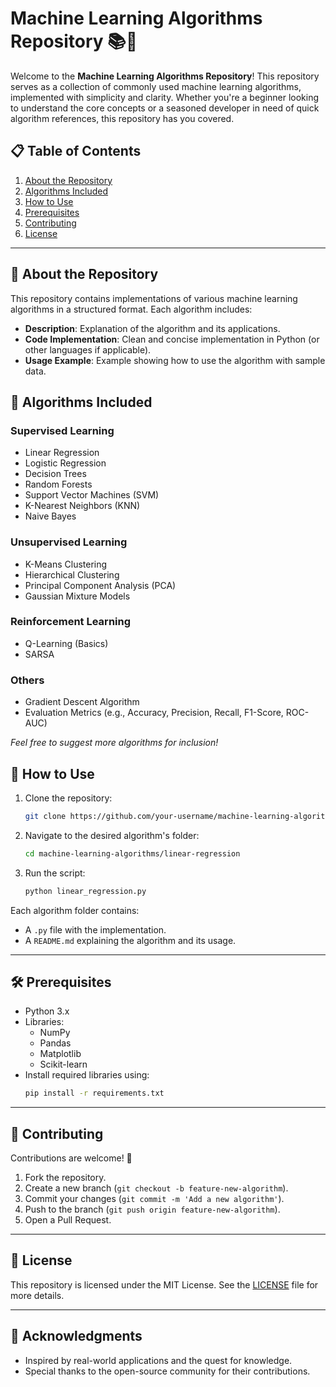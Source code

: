 

# Machine Learning Algorithms Repository 📚🤖

Welcome to the **Machine Learning Algorithms Repository**! This repository serves as a collection of commonly used machine learning algorithms, implemented with simplicity and clarity. Whether you're a beginner looking to understand the core concepts or a seasoned developer in need of quick algorithm references, this repository has you covered.


## 📋 **Table of Contents**

1. [About the Repository](#about-the-repository)
2. [Algorithms Included](#algorithms-included)
3. [How to Use](#how-to-use)
4. [Prerequisites](#prerequisites)
5. [Contributing](#contributing)
6. [License](#license)

---

## 📝 **About the Repository**

This repository contains implementations of various machine learning algorithms in a structured format. Each algorithm includes:
- **Description**: Explanation of the algorithm and its applications.
- **Code Implementation**: Clean and concise implementation in Python (or other languages if applicable).
- **Usage Example**: Example showing how to use the algorithm with sample data.


## 🧠 **Algorithms Included**

### Supervised Learning
- Linear Regression
- Logistic Regression
- Decision Trees
- Random Forests
- Support Vector Machines (SVM)
- K-Nearest Neighbors (KNN)
- Naive Bayes

### Unsupervised Learning
- K-Means Clustering
- Hierarchical Clustering
- Principal Component Analysis (PCA)
- Gaussian Mixture Models

### Reinforcement Learning
- Q-Learning (Basics)
- SARSA

### Others
- Gradient Descent Algorithm
- Evaluation Metrics (e.g., Accuracy, Precision, Recall, F1-Score, ROC-AUC)

*Feel free to suggest more algorithms for inclusion!*


## 🚀 **How to Use**

1. Clone the repository:
   ```bash
   git clone https://github.com/your-username/machine-learning-algorithms.git
   ```
2. Navigate to the desired algorithm's folder:
   ```bash
   cd machine-learning-algorithms/linear-regression
   ```
3. Run the script:
   ```bash
   python linear_regression.py
   ```

Each algorithm folder contains:
- A `.py` file with the implementation.
- A `README.md` explaining the algorithm and its usage.

---

## 🛠 **Prerequisites**

- Python 3.x
- Libraries:
  - NumPy
  - Pandas
  - Matplotlib
  - Scikit-learn
- Install required libraries using:
  ```bash
  pip install -r requirements.txt
  ```

---

## 🤝 **Contributing**

Contributions are welcome! 🎉

1. Fork the repository.
2. Create a new branch (`git checkout -b feature-new-algorithm`).
3. Commit your changes (`git commit -m 'Add a new algorithm'`).
4. Push to the branch (`git push origin feature-new-algorithm`).
5. Open a Pull Request.

---

## 📄 **License**

This repository is licensed under the MIT License. See the [LICENSE](LICENSE) file for more details.

---

## 🌟 **Acknowledgments**

- Inspired by real-world applications and the quest for knowledge.
- Special thanks to the open-source community for their contributions.
